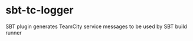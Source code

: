 sbt-tc-logger
=============

SBT plugin generates TeamCity service messages to be used by SBT build runner
